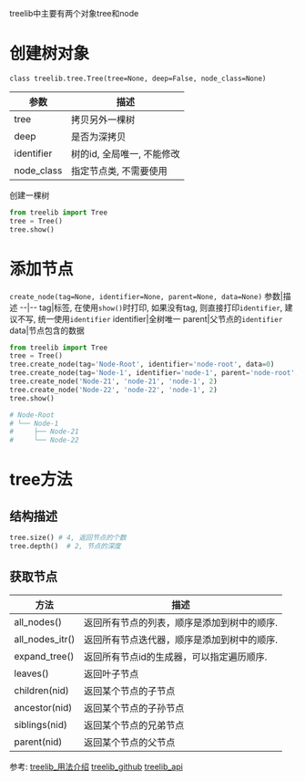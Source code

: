 
treelib中主要有两个对象tree和node

# 创建树对象
`class treelib.tree.Tree(tree=None, deep=False, node_class=None)`

参数|描述
--|--
tree|拷贝另外一棵树
deep|是否为深拷贝
identifier|树的id, 全局唯一, 不能修改
node_class|指定节点类, 不需要使用

创建一棵树
```python
from treelib import Tree
tree = Tree()
tree.show()
```

# 添加节点
`create_node(tag=None, identifier=None, parent=None, data=None)`
参数|描述
--|--
tag|标签, 在使用`show()`时打印, 如果没有tag, 则直接打印`identifier`, 建议不写, 统一使用`identifier`
identifier|全树唯一
parent|父节点的`identifier`
data|节点包含的数据


```python
from treelib import Tree
tree = Tree()
tree.create_node(tag='Node-Root', identifier='node-root', data=0)
tree.create_node(tag='Node-1', identifier='node-1', parent='node-root', data=1)
tree.create_node('Node-21', 'node-21', 'node-1', 2)
tree.create_node('Node-22', 'node-22', 'node-1', 2)
tree.show()

# Node-Root
# └── Node-1
#     ├── Node-21
#     └── Node-22
```



# tree方法
## 结构描述
```python
tree.size() # 4, 返回节点的个数
tree.depth()  # 2, 节点的深度
```
## 获取节点
方法|描述
--|--
all_nodes()|返回所有节点的列表，顺序是添加到树中的顺序.
all_nodes_itr()|返回所有节点迭代器，顺序是添加到树中的顺序.
expand_tree()|返回所有节点id的生成器，可以指定遍历顺序.
leaves()|返回叶子节点
children(nid)|返回某个节点的子节点
ancestor(nid)|返回某个节点的子孙节点
siblings(nid)|返回某个节点的兄弟节点
parent(nid)|返回某个节点的父节点




参考:
[treelib_用法介绍](https://cloud.tencent.com/developer/article/1794194)
[treelib_github](https://github.com/caesar0301/treelib)
[treelib_api](https://treelib.readthedocs.io/en/latest/genindex.html)